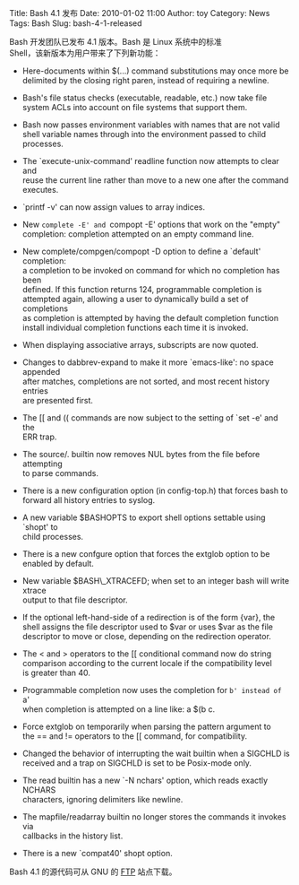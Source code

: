 Title: Bash 4.1 发布
Date: 2010-01-02 11:00
Author: toy
Category: News
Tags: Bash
Slug: bash-4-1-released

Bash 开发团队已发布 4.1 版本。Bash 是 Linux 系统中的标准  
Shell，该新版本为用户带来了下列新功能：

+ Here-documents within $(...) command substitutions may once more be  
delimited by the closing right paren, instead of requiring a newline.

+ Bash's file status checks (executable, readable, etc.) now take file  
system ACLs into account on file systems that support them.

+ Bash now passes environment variables with names that are not valid  
shell variable names through into the environment passed to child  
processes.

+ The `execute-unix-command' readline function now attempts to clear
and  
reuse the current line rather than move to a new one after the command  
executes.

+ `printf -v' can now assign values to array indices.

+ New `complete -E' and `compopt -E' options that work on the
"empty"  
completion: completion attempted on an empty command line.

+ New complete/compgen/compopt -D option to define a `default'
completion:  
a completion to be invoked on command for which no completion has been  
defined. If this function returns 124, programmable completion is  
attempted again, allowing a user to dynamically build a set of
completions  
as completion is attempted by having the default completion function  
install individual completion functions each time it is invoked.

+ When displaying associative arrays, subscripts are now quoted.

+ Changes to dabbrev-expand to make it more `emacs-like': no space
appended  
after matches, completions are not sorted, and most recent history
entries  
are presented first.

+ The [[ and (( commands are now subject to the setting of `set -e'
and the  
ERR trap.

+ The source/. builtin now removes NUL bytes from the file before
attempting  
to parse commands.

+ There is a new configuration option (in config-top.h) that forces bash
to  
forward all history entries to syslog.

+ A new variable $BASHOPTS to export shell options settable using
`shopt' to  
child processes.

+ There is a new confgure option that forces the extglob option to be  
enabled by default.

+ New variable $BASH\\\_XTRACEFD; when set to an integer bash will
write xtrace  
output to that file descriptor.

+ If the optional left-hand-side of a redirection is of the form {var},
the  
shell assigns the file descriptor used to $var or uses $var as the
file  
descriptor to move or close, depending on the redirection operator.

+ The < and > operators to the [[ conditional command now do string  
comparison according to the current locale if the compatibility level  
is greater than 40.

+ Programmable completion now uses the completion for `b' instead of
`a'  
when completion is attempted on a line like: a $(b c.

+ Force extglob on temporarily when parsing the pattern argument to  
the == and != operators to the [[ command, for compatibility.

+ Changed the behavior of interrupting the wait builtin when a SIGCHLD
is  
received and a trap on SIGCHLD is set to be Posix-mode only.

+ The read builtin has a new `-N nchars' option, which reads exactly
NCHARS  
characters, ignoring delimiters like newline.

+ The mapfile/readarray builtin no longer stores the commands it invokes
via  
callbacks in the history list.

+ There is a new `compat40' shopt option.

Bash 4.1 的源代码可从 GNU 的 [FTP](http://ftp.gnu.org/gnu/bash/)
站点下载。
